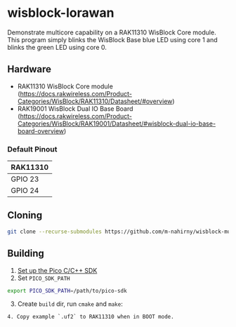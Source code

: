 # wisblock-lorawan
Demonstrate multicore capability on a RAK11310 WisBlock Core module. This program simply blinks the WisBlock Base blue LED using core 1 and blinks the green LED using core 0.

## Hardware

 * RAK11310 WisBlock Core module (https://docs.rakwireless.com/Product-Categories/WisBlock/RAK11310/Datasheet/#overview)
 * RAK19001 WisBlock Dual IO Base Board (https://docs.rakwireless.com/Product-Categories/WisBlock/RAK19001/Datasheet/#wisblock-dual-io-base-board-overview)

### Default Pinout

| RAK11310 |
| ----------------- |
| GPIO 23 | LED_GREEN |
| GPIO 24 | LED_BLUE |


## Cloning

```sh
git clone --recurse-submodules https://github.com/m-nahirny/wisblock-multicore.git 
```

## Building

1. [Set up the Pico C/C++ SDK](https://datasheets.raspberrypi.org/pico/getting-started-with-pico.pdf)
2. Set `PICO_SDK_PATH`
```sh
export PICO_SDK_PATH=/path/to/pico-sdk
```
3. Create `build` dir, run `cmake` and `make`:
```
4. Copy example `.uf2` to RAK11310 when in BOOT mode.

